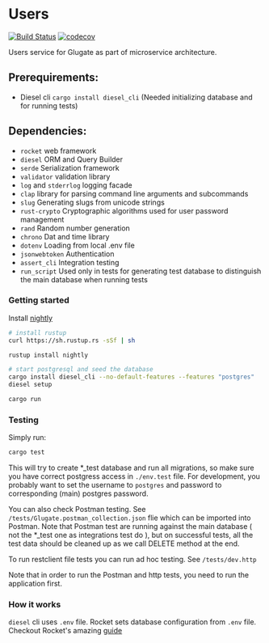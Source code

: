 Users
==================

[![Build Status](https://travis-ci.com/glugox/g_users.svg?branch=master)](https://travis-ci.com/glugox/g_users)
[![codecov](https://codecov.io/gh/glugox/g_users/branch/master/graph/badge.svg)](https://codecov.io/gh/glugox/g_users)

Users service for Glugate as part of microservice architecture.

Prerequirements:
-------------
* Diesel cli `cargo install diesel_cli` (Needed initializing database and for running tests)


Dependencies:
-------------
* `rocket` web framework
* `diesel` ORM and Query Builder
* `serde` Serialization framework
* `validator` validation library
* `log` and `stderrlog` logging facade
* `clap` library for parsing command line arguments and subcommands
* `slug` Generating slugs from unicode strings
* `rust-crypto` Cryptographic algorithms used for user password management
* `rand` Random number generation
* `chrono` Dat and time library
* `dotenv` Loading from local .env file
* `jsonwebtoken` Authentication
* `assert_cli` Integration testing
* `run_script` Used only in tests for generating test database to distinguish the main database when running tests


### Getting started

Install [nightly](https://www.rust-lang.org/en-US/install.html)
```sh
# install rustup
curl https://sh.rustup.rs -sSf | sh

rustup install nightly

# start postgresql and seed the database
cargo install diesel_cli --no-default-features --features "postgres"
diesel setup

cargo run
```

### Testing
Simply run:
```sh
cargo test
```
This will try to create *_test database and run all migrations, so make sure you have correct postgress access in `./env.test` file. 
For development, you probably want to set the username to `postgres` and password to corresponding (main) postgres password.

You can also check Postman testing. See `/tests/Glugate.postman_collection.json` flie which can be imported into Postman.
Note that Postman test are running against the main database ( not the *_test one as integrations test do ), 
but on successful tests, all the test data should be cleaned up as we call DELETE method at the end.

To run restclient file tests you can run ad hoc testing. See `/tests/dev.http`

Note that in order to run the Postman and http tests, you need to run the application first.

### How it works
`diesel` cli uses `.env` file.
Rocket sets database configuration from `.env` file.
Checkout Rocket's amazing [guide](https://rocket.rs/guide/)
